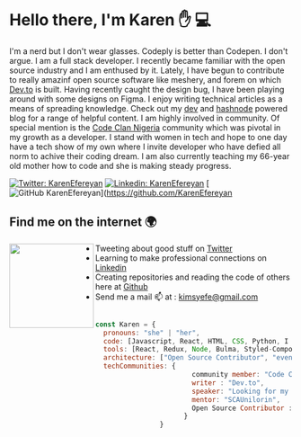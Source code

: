 
# Hello there, I'm Karen :hand: :computer:
I'm a nerd but I don't wear glasses. Codeply is better than Codepen. I don't argue. I am a full stack developer.  I recently became familiar with the open source industry and I am enthused by it. Lately, I have begun to contribute to really amazinf open source software like meshery, and forem on which [Dev.to](https://dev.to/) is built. Having recently caught the design bug, I have been playing around with some designs on Figma. I enjoy writing technical articles as a means of spreading knowledge. Check out my [dev](https://dev.to/developerkaren) and [hashnode](https://karenefereyan.hashnode.dev/) powered blog for a range of helpful content. I am highly involved in community. Of special mention is the [Code Clan Nigeria](http://codeclannigeria.dev/) community which was pivotal in my growth as a developer. I stand with women in tech and hope to one day have a tech show of my own where I invite developer who have defied all norm to achive their coding dream. I am also currently teaching my 66-year old mother how to code and she is making steady progress. 

[![Twitter: KarenEfereyan](https://img.shields.io/twitter/follow/EfereyanK?style=social)](https://twitter.com/EfereyanK)
[![Linkedin: KarenEfereyan](https://img.shields.io/badge/-KarenEfereyan-blue?style=flat-square&logo=Linkedin&logoColor=white&link=https://www.linkedin.com/in/KarenEfereyan/)](https://www.linkedin.com/in/KarenEfereyan/)
[![GitHub KarenEfereyan](https://img.shields.io/github/followers/KarenEfereyan?label=follow&style=social)](https://github.com/KarenEfereyan

## Find me on the internet :earth_africa:
<a href="https://github.com/sponsors/M0nica"><img align="left" width="150" height="150" src="https://github.com/M0nica/M0nica/blob/main/octomonica/m0nica-octocat-rotating.gif?raw=true"></a>
- Tweeting about good stuff on <a href="https://twitter.com/EfereyanK">Twitter</a>
- Learning to make professional connections on <a href="https://www.linkedin.com/in/karenefereyan">Linkedin</a>
- Creating repositories and reading the code of others here at <a href="https://github.com/KarenEfereyan">Github</a>
- Send me a mail :mailbox: at : kimsyefe@gmail.com
 

```javascript

const Karen = {
  pronouns: "she" | "her",
  code: [Javascript, React, HTML, CSS, Python, I hate Java and C],
  tools: [React, Redux, Node, Bulma, Styled-Components, Jest, Docker, Bootstrap],
  architecture: ["Open Source Contributor", "event-driven", "design minded"],
  techCommunities: {
                        community member: "Code Clan Nigeria",
                        writer : "Dev.to", 
                        speaker: "Looking for my first speaking engagement",
                        mentor: "SCAUnilorin",
                        Open Source Contributor : "Meshery"
                      }
                }
 ```
 



